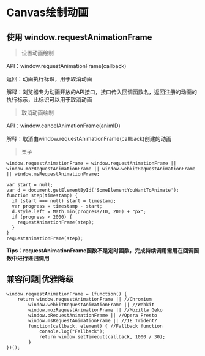 # Canvas绘制动画

## 使用 window.requestAnimationFrame

> 设置动画绘制

API：window.requestAnimationFrame(callback)

返回：动画执行标识，用于取消动画

解释：浏览器专为动画开放的API接口，接口传入回调函数名，返回注册的动画的执行标示，此标识可以用于取消动画

> 取消动画绘制

API：window.cancelAnimationFrame(animID)

解释：取消由window.requestAnimationFrame(callback)创建的动画

> 栗子

~~~
window.requestAnimationFrame = window.requestAnimationFrame || window.mozRequestAnimationFrame || window.webkitRequestAnimationFrame || window.msRequestAnimationFrame;

var start = null;
var d = document.getElementById('SomeElementYouWantToAnimate');
function step(timestamp) { 
  if (start === null) start = timestamp;
  var progress = timestamp - start;
  d.style.left = Math.min(progress/10, 200) + "px";
  if (progress < 2000) {
    requestAnimationFrame(step);
  }
}
requestAnimationFrame(step);
~~~

**Tips：requestAnimationFrame函数不是定时函数，完成持续调用需用在回调函数中进行递归调用**


## 兼容问题|优雅降级

~~~
window.requestAnimationFrame = (function() {
	return window.requestAnimationFrame || //Chromium
		window.webkitRequestAnimationFrame || //Webkit
		window.mozRequestAnimationFrame || //Mozilla Geko
		window.oRequestAnimationFrame || //Opera Presto
		window.msRequestAnimationFrame || //IE Trident?
		function(callback, element) { //Fallback function
			console.log("Fallback");
			return window.setTimeout(callback, 1000 / 30);
		}
})();
~~~